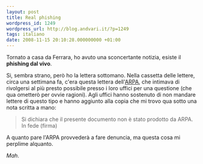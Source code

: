 ```yaml
---
layout: post
title: Real phishing
wordpress_id: 1249
wordpress_url: http://blog.andvari.it/?p=1249
tags: italiano
date: 2008-11-15 20:10:28.000000000 +01:00
---
```

Tornato a casa da Ferrara, ho avuto una sconcertante notizia, esiste il <strong>phishing dal vivo</strong>.

Si, sembra strano, però ho la lettera sottomano. Nella cassetta delle lettere, circa una settimana fa, c'era questa lettera dell'<a href="http://www.arpa.emr.it/">ARPA</a>, che intimava di rivolgersi al più presto possibile presso i loro uffici per una questione (che qua ometterò per ovvie ragioni).
Agli uffici hanno sostenuto di non mandare lettere di questo tipo e hanno aggiunto alla copia che mi trovo qua sotto una nota scritta a mano:
<blockquote>Si dichiara che il presente documento non è stato prodotto da ARPA. In fede (firma)</blockquote>
A quanto pare l'ARPA provvederà a fare denuncia, ma questa cosa mi perplime alquanto.

<em>Mah</em>.
